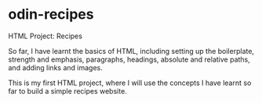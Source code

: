 # odin-recipes
HTML Project: Recipes

So far, I have learnt the basics of HTML, including setting up the boilerplate, strength and emphasis, paragraphs, headings, absolute and relative paths, and adding links and images. 

This is my first HTML project, where I will use the concepts I have learnt so far to build a simple recipes website.